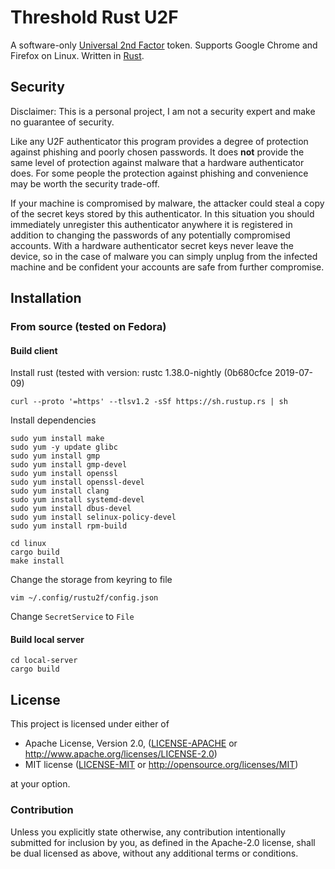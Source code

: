 # Threshold Rust U2F

A software-only [Universal 2nd Factor](https://www.yubico.com/solutions/fido-u2f/) token. Supports Google Chrome and Firefox on Linux. Written in [Rust](https://www.rust-lang.org/).

## Security

Disclaimer: This is a personal project, I am not a security expert and make no guarantee of security.

Like any U2F authenticator this program provides a degree of protection against phishing and poorly chosen passwords. It does **not** provide the same level of protection against malware that a hardware authenticator does. For some people the protection against phishing and convenience may be worth the security trade-off.

If your machine is compromised by malware, the attacker could steal a copy of the secret keys stored by this authenticator. In this situation you should immediately unregister this authenticator anywhere it is registered in addition to changing the passwords of any potentially compromised accounts. With a hardware authenticator secret keys never leave the device, so in the case of malware you can simply unplug from the infected machine and be confident your accounts are safe from further compromise.

## Installation

### From source (tested on Fedora)

#### Build client
Install rust (tested with version: rustc 1.38.0-nightly (0b680cfce 2019-07-09)
```
curl --proto '=https' --tlsv1.2 -sSf https://sh.rustup.rs | sh
```

Install dependencies
```
sudo yum install make
sudo yum -y update glibc
sudo yum install gmp
sudo yum install gmp-devel
sudo yum install openssl
sudo yum install openssl-devel
sudo yum install clang
sudo yum install systemd-devel
sudo yum install dbus-devel
sudo yum install selinux-policy-devel
sudo yum install rpm-build
```

```
cd linux
cargo build
make install
```

Change the storage from keyring to file
```
vim ~/.config/rustu2f/config.json
```
Change `SecretService` to `File`

#### Build local server
```
cd local-server
cargo build
```

## License

This project is licensed under either of

- Apache License, Version 2.0, ([LICENSE-APACHE](LICENSE-APACHE) or
  http://www.apache.org/licenses/LICENSE-2.0)
- MIT license ([LICENSE-MIT](LICENSE-MIT) or
  http://opensource.org/licenses/MIT)

at your option.

### Contribution

Unless you explicitly state otherwise, any contribution intentionally submitted
for inclusion by you, as defined in the Apache-2.0 license, shall be
dual licensed as above, without any additional terms or conditions.
